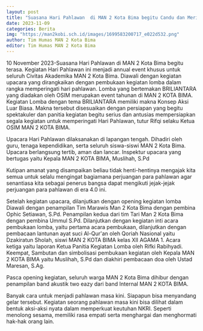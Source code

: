 ```yaml
---
layout: post
title: "Suasana Hari Pahlawan  di MAN 2 Kota Bima begitu Candu dan Meriah"
date: 2023-11-09
categories: Berita
img: "https://man2kobi.sch.id/images/1699583200717_e022d532.png"
author: Tim Humas MAN 2 Kota Bima
editor: Tim Humas MAN 2 Kota Bima
---
```



10 November 2023-Suasana Hari Pahlawan  di MAN 2 Kota Bima begitu terasa. Kegiatan Hari Pahlawan ini menjadi annual event khusus untuk seluruh Civitas Akademika MAN 2 Kota Bima. Diawali dengan kegiatan upacara yang dirangkaikan dengan pembukaan kegiatan lomba dalam rangka memperingati hari pahlawan. Lomba yang bertemakan BRILIANTARA yang diadakan oleh OSIM merupakan event tahunan  di MAN 2  KOTA BIMA. Kegiatan Lomba dengan tema BRILIANTARA memiliki makna Konsep Aksi Luar Biasa. Makna tersebut disesuaikan dengan persiapan yang begitu spektakuler dan panitia kegiatan begitu serius dan antusias mempersiapkan  segala kegiatan untuk memperingati Hari Pahlawan, tutur Rifqi selaku Ketua OSIM MAN 2 KOTA BIMA. 

Upacara Hari Pahlawan dilaksanakan di lapangan tengah. Dihadiri oleh guru, tenaga kependidikan, serta seluruh siswa-siswi MAN 2 Kota Bima. Upacara berlangsung tertib, aman dan lancar. Inspektur upacara yang bertugas yaitu Kepala MAN 2 KOTA BIMA, Muslihah, S.Pd

Kutipan amanat yang disampaikan beliau tidak henti-hentinya mengajak kita semua untuk selalu mengingat bagiamana perjuangan para pahlawan agar senantiasa kita sebagai penerus bangsa dapat mengikuti jejak-jejak perjuangan para pahlawan di era 4.0 ini.

Setelah kegiatan upacara, dilanjutkan dengan opening kegiatan lomba
 Diawali dengan penampilan Tim Marawis Man 2 Kota Bima dengan pembina Ophic Setiawan, S.Pd.  Penampilan kedua dari tim Tari Man 2 Kota Bima dengan pembina Ummul S.Pd. Dilanjutkan dengan kegiatan inti acara pembukaan lomba, yaitu pertama acara pembukaan, dilanjutkan  dengan pembacaan lantunan ayat suci Al-Qur'an oleh Qoriah Nasional yaitu Dzakiratun Sholah, siswi MAN 2 KOTA BIMA kelas XII AGAMA 1. Acara ketiga yaitu laporan Ketua Panitia Kegiatan Lomba oleh Rifki Rabihyadi. Keempat, Sambutan dan simbolisasi  pembukaan kegiatan oleh Kepala MAN 2 KOTA BIMA  yaitu  Muslihah, S.Pd  dan diakhiri pembacaan doa oleh Ustad Maresan, S.Ag.

Pasca opening kegiatan, seluruh warga MAN 2 Kota Bima dihibur dengan penampilan band akustik two eazy dari band Internal MAN 2 KOTA BIMA. 

Banyak cara untuk menjadi pahlawan masa kini. Siapapun bisa menyandang gelar tersebut. Kegiatan seorang pahlawan masa kini bisa dilihat dalam bentuk aksi-aksi nyata dalam memperkuat keutuhan NKRI. Seperti menolong sesama, memiliki rasa empati serta menghargai dan menghormati hak-hak orang lain.
